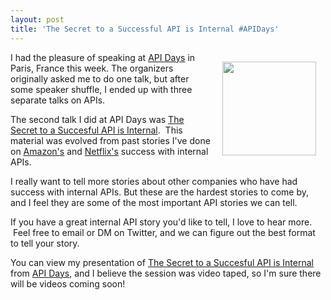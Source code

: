 ```yaml
---
layout: post
title: 'The Secret to a Successful API is Internal #APIDays'
---
```

<p><a href="http://apidays.io/" target="_blank"><img style="padding: 15px;" src="https://s3.amazonaws.com/kinlane-productions/events/api-days-paris-france/api-days-logo.png" alt="" width="150" align="right" /></a></p>
<p>I had the pleasure of speaking at <a title="API Days" href="http://apidays.io/">API Days</a> in Paris, France this week.  The organizers originally asked me to do one talk, but after some speaker shuffle, I ended up with three separate talks on APIs.</p>
<p>The second talk I did at API Days was <a title="The Secret to a Succesful API is Internal" href="/talks/apidays/internal-apis/" target="_blank">The Secret to a Succesful API is Internal</a>. &nbsp;This material was evolved from past stories I've done on <a title="Amazon" href="http://apievangelist.com/2012/01/12/the-secret-to-amazons-success-internal-apis/">Amazon's</a> and <a title="Netflix" href="http://blog.programmableweb.com/2011/06/20/apis-power-netflix%E2%80%99s-move-to-cloud-enabling-world-domination/">Netflix's</a> success with internal APIs. &nbsp;</p>
<p>I really want to tell more stories about other companies who have had success with internal APIs. But these are the hardest stories to come by, and I feel they are some of the most important API stories we can tell. &nbsp;</p>
<p>If you have a great internal API story you'd like to tell, I love to hear more. &nbsp;Feel free to email or DM on Twitter, and we can figure out the best format to tell your story.</p>
<p>You can view my presentation of&nbsp;<a title="The Secret to a Succesful API is Internal" href="/talks/apidays/internal-apis/" target="_blank">The Secret to a Succesful API is Internal</a> from <a title="API Days" href="http://apidays.io/">API Days</a>, and I believe the session was video taped, so I'm sure there will be videos coming soon!</p>